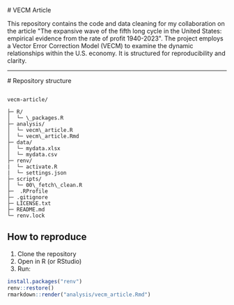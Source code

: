 \# VECM Article



This repository contains the code and data cleaning for my collaboration on the article "The expansive wave of the fifth long cycle in the United States: empirical evidence from the rate of profit 1940-2023". The project employs a Vector Error Correction Model (VECM) to examine the dynamic relationships within the U.S. economy. It is structured for reproducibility and clarity.

---



\#  Repository structure



```

vecm-article/

├─ R/                    
│  └─ \_packages.R
├─ analysis/
│  └─ vecm\_article.R
│  └─ vecm\_article.Rmd  
├─ data/
│  └─ mydata.xlsx
│  └─ mydata.csv 
├─ renv/
|  └─ activate.R              
|  └─ settings.json
├─ scripts/                    
│  └─ 00\_fetch\_clean.R
├─  .RProfile
├─ .gitignore
├─ LICENSE.txt
├─ README.md
└─ renv.lock
```

## How to reproduce

1. Clone the repository  
2. Open in R (or RStudio)  
3. Run:

```r
install.packages("renv")
renv::restore()
rmarkdown::render("analysis/vecm_article.Rmd")
```


